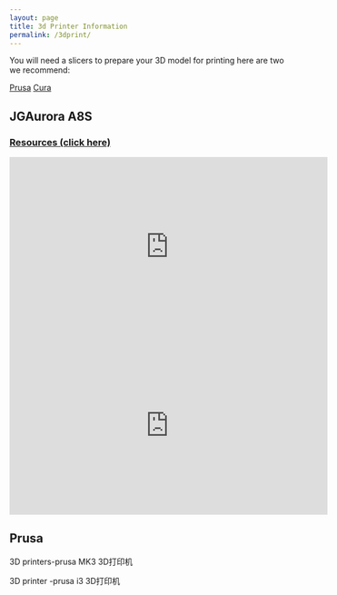 ```yaml
---
layout: page
title: 3d Printer Information
permalink: /3dprint/
---
```


You will need a slicers to prepare your 3D model for printing here are two we recommend:

[Prusa](https://www.prusa3d.com/prusaslicer/)
[Cura](https://ultimaker.com/software/ultimaker-cura)

<h2>JGAurora A8S</h2>

### [Resources (click here)](https://wzku-my.sharepoint.com/:f:/g/personal/spencers_wku_edu_cn/EtHXcdcVTzZLm9xjS74xzfIBR0KnllfztasQPhvq72VoBQ?e=seBsc4)

<iframe width="560" height="315" src="https://www.youtube.com/embed/yh9-upy5eKA" title="YouTube video player" frameborder="0" allow="accelerometer; autoplay; clipboard-write; encrypted-media; gyroscope; picture-in-picture" allowfullscreen></iframe>


<iframe width="560" height="315" src="https://www.youtube.com/embed/N_EmNuPNK78" title="YouTube video player" frameborder="0" allow="accelerometer; autoplay; clipboard-write; encrypted-media; gyroscope; picture-in-picture" allowfullscreen></iframe>

<h2>Prusa</h2>

3D printers-prusa MK3 3D打印机

3D printer -prusa i3 3D打印机
